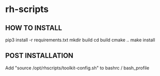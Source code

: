 # rh-scripts

## HOW TO INSTALL
pip3 install -r requirements.txt
mkdir build
cd build
cmake ..
make install

## POST INSTALLATION
Add "source /opt/rhscripts/toolkit-config.sh" to bashrc / bash_profile 
